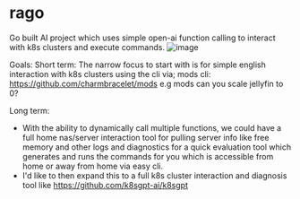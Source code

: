 # rago
Go built AI project which uses simple open-ai function calling to interact with k8s clusters and execute commands.
![image](https://github.com/PylotLight/rago/assets/7006124/684d3318-82bb-4deb-841f-51efd90696e2)


Goals:
Short term:
The narrow focus to start with is for simple english interaction with k8s clusters using the cli via;
mods cli: https://github.com/charmbracelet/mods
e.g mods can you scale jellyfin to 0?

Long term:
- With the ability to dynamically call multiple functions, we could have a full home nas/server interaction tool for pulling server info like free memory and other logs and diagnostics for a quick evaluation tool which generates and runs the commands for you which is accessible from home or away from home via easy cli.
- I'd like to then expand this to a full k8s cluster interaction and diagnosis tool like https://github.com/k8sgpt-ai/k8sgpt
